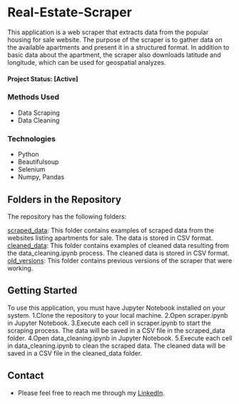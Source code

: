 # Real-Estate-Scraper
This application is a web scraper that extracts data from the popular housing for sale website. The purpose of the scraper is to gather data on the available apartments and present it in a structured format. In addition to basic data about the apartment, the scraper also downloads latitude and longitude, which can be used for geospatial  analyzes.

#### Project Status: [Active]

### Methods Used
* Data Scraping
* Data Cleaning

### Technologies
* Python
* Beautifulsoup 
* Selenium 
* Numpy, Pandas

## Folders in the Repository
The repository has the following folders:

[scraped_data](scraped_data): This folder contains examples of scraped data from the websites listing apartments for sale. The data is stored in CSV format.
[cleaned_data](cleaned_data): This folder contains examples of cleaned data resulting from the data_cleaning.ipynb process. The cleaned data is stored in CSV format.
[old_versions](old_versions): This folder contains previous versions of the scraper that were working.


## Getting Started
To use this application, you must have Jupyter Notebook installed on your system.
1.Clone the repository to your local machine.
2.Open scraper.ipynb in Jupyter Notebook.
3.Execute each cell in scraper.ipynb to start the scraping process. The data will be saved in a CSV file in the scraped_data folder.
4.Open data_cleaning.ipynb in Jupyter Notebook.
5.Execute each cell in data_cleaning.ipynb to clean the scraped data. The cleaned data will be saved in a CSV file in the cleaned_data folder.

## Contact
* Please feel free to reach me through my [LinkedIn](http://linkedin.com/in/dominikdawiec/).  
